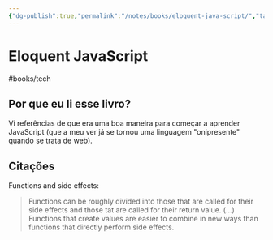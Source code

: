 ```yaml
---
{"dg-publish":true,"permalink":"/notes/books/eloquent-java-script/","tags":["books"]}
---
```



# Eloquent JavaScript

#books/tech 

## Por que eu li esse livro?

Vi referências de que era uma boa maneira para começar a aprender JavaScript (que a meu ver já se tornou uma linguagem "onipresente" quando se trata de web).

## Citações

Functions and side effects:

> Functions can be roughly divided into those that are called for their side effects and those tat are called for their return value.
> (...) Functions that create values are easier to combine in new ways than functions that directly perform side effects.

